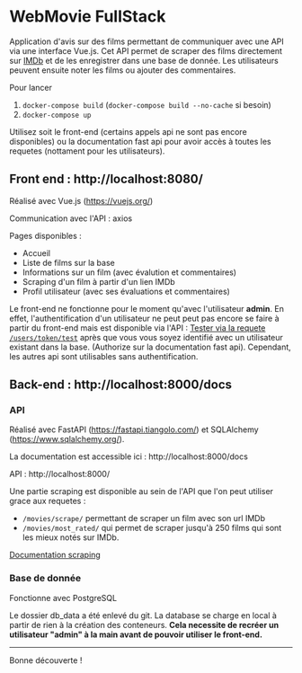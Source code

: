 

# WebMovie FullStack

Application d'avis sur des films permettant de communiquer avec une API via une interface Vue.js. Cet API permet de scraper des films directement sur [IMDb](https://www.imdb.com/) et de les enregistrer dans une base de donnée. Les utilisateurs peuvent ensuite noter les films ou ajouter des commentaires. 


Pour lancer 

1. ```docker-compose build``` (```docker-compose build --no-cache``` si besoin)
2. ```docker-compose up```

Utilisez soit le front-end (certains appels api ne sont pas encore disponibles) ou la documentation fast api pour avoir accès à toutes les requetes (nottament pour les utilisateurs). 
  
## Front end : http://localhost:8080/
Réalisé avec Vue.js (https://vuejs.org/)

Communication avec l'API : axios

Pages disponibles : 
- Accueil
- Liste de films sur la base
- Informations sur un film (avec évalution et commentaires)
- Scraping d'un film à partir d'un lien IMDb
- Profil utilisateur (avec ses évaluations et commentaires)

Le front-end ne fonctionne pour le moment qu'avec l'utilisateur **admin**. En effet, l'authentification d'un utilisateur ne peut peut pas encore se faire à partir du front-end mais est disponible via l'API : [Tester via la requete ``/users/token/test``](http://localhost:8000/docs#/default/test_user_auth_users_token_test_get) après que vous vous soyez identifié avec un utilisateur existant dans la base. (Authorize sur la documentation fast api). Cependant, les autres api sont utilisables sans authentification.

## Back-end : http://localhost:8000/docs
### API 
Réalisé avec FastAPI (https://fastapi.tiangolo.com/) et SQLAlchemy (https://www.sqlalchemy.org/).

La documentation est accessible ici : http://localhost:8000/docs 

API : http://localhost:8000/

Une partie scraping est disponible au sein de l'API que l'on peut utiliser grace aux requetes :
- ``/movies/scrape/`` permettant de scraper un film avec son url IMDb
- ``/movies/most_rated/`` qui permet de scraper jusqu'à 250 films qui sont les mieux notés sur IMDb.

[Documentation scraping](http://localhost:8000/docs#/movies/scrape_top_movies_movies_most_rated_post)



### Base de donnée
Fonctionne avec PostgreSQL
  
Le dossier db_data a été enlevé du git. La database se charge en local à partir de rien à la création des conteneurs. **Cela necessite de recréer un utilisateur "admin" à la main avant de pouvoir utiliser le front-end.**

-----

Bonne découverte !
